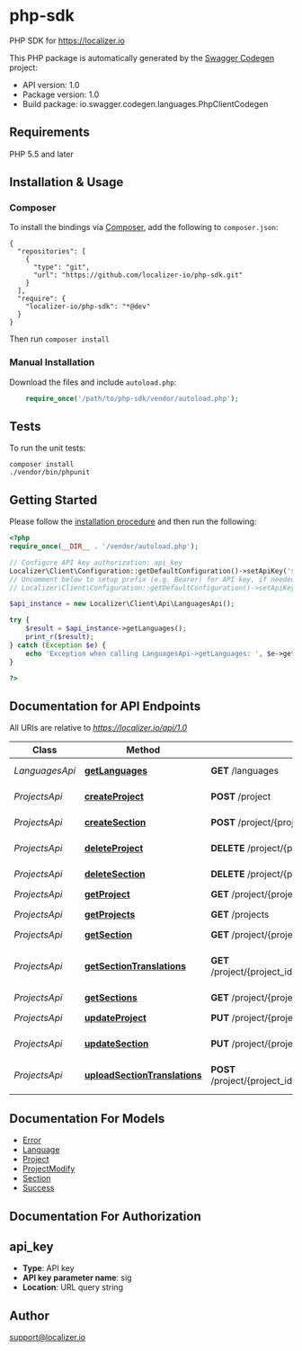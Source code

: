 # php-sdk
PHP SDK for https://localizer.io

This PHP package is automatically generated by the [Swagger Codegen](https://github.com/swagger-api/swagger-codegen) project:

- API version: 1.0
- Package version: 1.0
- Build package: io.swagger.codegen.languages.PhpClientCodegen

## Requirements

PHP 5.5 and later

## Installation & Usage
### Composer

To install the bindings via [Composer](http://getcomposer.org/), add the following to `composer.json`:

```
{
  "repositories": [
    {
      "type": "git",
      "url": "https://github.com/localizer-io/php-sdk.git"
    }
  ],
  "require": {
    "localizer-io/php-sdk": "*@dev"
  }
}
```

Then run `composer install`

### Manual Installation

Download the files and include `autoload.php`:

```php
    require_once('/path/to/php-sdk/vendor/autoload.php');
```

## Tests

To run the unit tests:

```
composer install
./vendor/bin/phpunit
```

## Getting Started

Please follow the [installation procedure](#installation--usage) and then run the following:

```php
<?php
require_once(__DIR__ . '/vendor/autoload.php');

// Configure API key authorization: api_key
Localizer\Client\Configuration::getDefaultConfiguration()->setApiKey('sig', 'YOUR_API_KEY');
// Uncomment below to setup prefix (e.g. Bearer) for API key, if needed
// Localizer\Client\Configuration::getDefaultConfiguration()->setApiKeyPrefix('sig', 'Bearer');

$api_instance = new Localizer\Client\Api\LanguagesApi();

try {
    $result = $api_instance->getLanguages();
    print_r($result);
} catch (Exception $e) {
    echo 'Exception when calling LanguagesApi->getLanguages: ', $e->getMessage(), PHP_EOL;
}

?>
```

## Documentation for API Endpoints

All URIs are relative to *https://localizer.io/api/1.0*

Class | Method | HTTP request | Description
------------ | ------------- | ------------- | -------------
*LanguagesApi* | [**getLanguages**](docs/Api/LanguagesApi.md#getlanguages) | **GET** /languages | Languages list
*ProjectsApi* | [**createProject**](docs/Api/ProjectsApi.md#createproject) | **POST** /project | Create project
*ProjectsApi* | [**createSection**](docs/Api/ProjectsApi.md#createsection) | **POST** /project/{project_id}/section | Create section
*ProjectsApi* | [**deleteProject**](docs/Api/ProjectsApi.md#deleteproject) | **DELETE** /project/{project_id} | Delete project
*ProjectsApi* | [**deleteSection**](docs/Api/ProjectsApi.md#deletesection) | **DELETE** /project/{project_id}/section/{section_code} | Delete section
*ProjectsApi* | [**getProject**](docs/Api/ProjectsApi.md#getproject) | **GET** /project/{project_id} | Project info
*ProjectsApi* | [**getProjects**](docs/Api/ProjectsApi.md#getprojects) | **GET** /projects | Projects List
*ProjectsApi* | [**getSection**](docs/Api/ProjectsApi.md#getsection) | **GET** /project/{project_id}/section/{section_code} | Section info
*ProjectsApi* | [**getSectionTranslations**](docs/Api/ProjectsApi.md#getsectiontranslations) | **GET** /project/{project_id}/section/{section_code}/translations/all | Translations for section on all languages
*ProjectsApi* | [**getSections**](docs/Api/ProjectsApi.md#getsections) | **GET** /project/{project_id}/sections | Sections list
*ProjectsApi* | [**updateProject**](docs/Api/ProjectsApi.md#updateproject) | **PUT** /project/{project_id} | Update project
*ProjectsApi* | [**updateSection**](docs/Api/ProjectsApi.md#updatesection) | **PUT** /project/{project_id}/section/{section_code} | Update section
*ProjectsApi* | [**uploadSectionTranslations**](docs/Api/ProjectsApi.md#uploadsectiontranslations) | **POST** /project/{project_id}/section/{section_code}/translations | Upload translations to section


## Documentation For Models

 - [Error](docs/Model/Error.md)
 - [Language](docs/Model/Language.md)
 - [Project](docs/Model/Project.md)
 - [ProjectModify](docs/Model/ProjectModify.md)
 - [Section](docs/Model/Section.md)
 - [Success](docs/Model/Success.md)


## Documentation For Authorization


## api_key

- **Type**: API key
- **API key parameter name**: sig
- **Location**: URL query string


## Author

support@localizer.io


